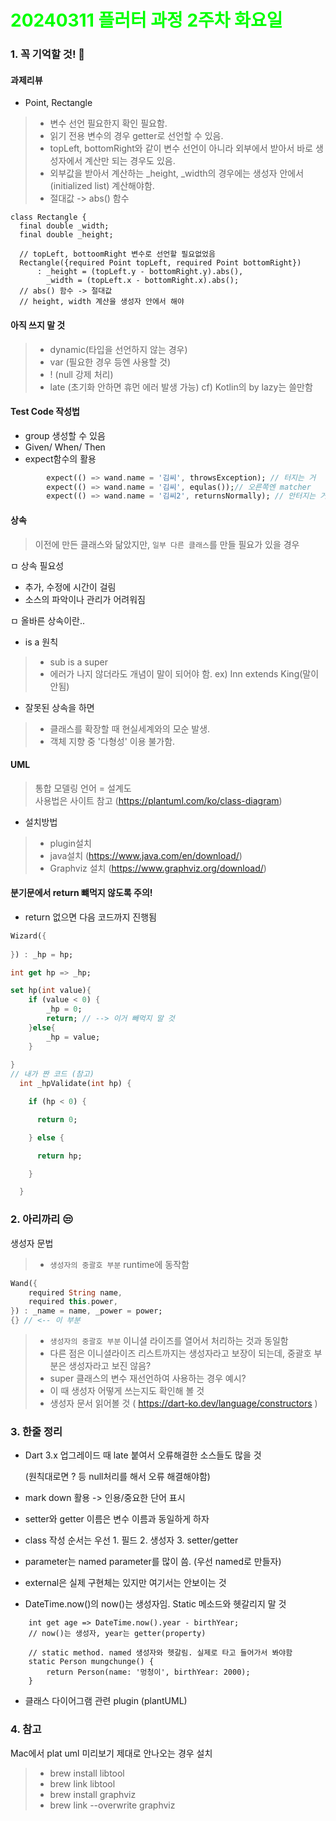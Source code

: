 # <span style="color:lime">20240311 플러터 과정 2주차 화요일</span>   

### 1. 꼭 기억할 것! 🏅
#### 과제리뷰
* Point, Rectangle
>* 변수 선언 필요한지 확인 필요함.
>* 읽기 전용 변수의 경우 getter로 선언할 수 있음.
>* topLeft, bottomRight와 같이 변수 선언이 아니라 외부에서 받아서 바로 생성자에서 계산만 되는 경우도 있음.
>* 외부값을 받아서 계산하는 _height, _width의 경우에는 생성자 안에서(initialized list) 계산해야함.
>* 절대값 -> abs() 함수 

```
class Rectangle {
  final double _width;
  final double _height;

  // topLeft, bottoomRight 변수로 선언할 필요없었음
  Rectangle({required Point topLeft, required Point bottomRight})
      : _height = (topLeft.y - bottomRight.y).abs(),
        _width = (topLeft.x - bottomRight.x).abs();
  // abs() 함수 -> 절대값
  // height, width 계산을 생성자 안에서 해야
```
#### 아직 쓰지 말 것
>* dynamic(타입을 선언하지 않는 경우)
>* var (필요한 경우 등엔 사용할 것)
>* ! (null 강제 처리)
>* late (초기화 안하면 휴먼 에러 발생 가능) cf) Kotlin의 by lazy는 쓸만함

#### Test Code 작성법
* group 생성할 수 있음
* Given/ When/ Then
* expect함수의 활용
```dart
		expect(() => wand.name = '김씨', throwsException); // 터지는 거
		expect(() => wand.name = '김씨', equlas());// 오른쪽엔 matcher
		expect(() => wand.name = '김씨2', returnsNormally); // 안터지는 거

```
#### 상속
> 이전에 만든 클래스와 닮았지만, `일부 다른 클래스`를 만들 필요가 있을 경우

ㅁ 상속 필요성
* 추가, 수정에 시간이 걸림
* 소스의 파악이나 관리가 어려워짐

ㅁ 올바른 상속이란..
* is a 원칙
 >* sub is a super
 >* 에러가 나지 않더라도 개념이 말이 되어야 함.
 ex) Inn extends King(말이 안됨)
* 잘못된 상속을 하면
 >* 클래스를 확장할 때 현실세계와의 모순 발생.
 >* 객체 지향 중 '다형성' 이용 불가함. 


#### UML
>통합 모델링 언어 = 설계도<br>
>사용법은 사이트 참고 (https://plantuml.com/ko/class-diagram)

* 설치방법
>* plugin설치
>* java설치 (https://www.java.com/en/download/)
>* Graphviz 설치 (https://www.graphviz.org/download/)


#### 분기문에서 return 뺴먹지 않도록 주의!
* return 없으면 다음 코드까지 진행됨
```dart
Wizard({
	
}) : _hp = hp;

int get hp => _hp;

set hp(int value){
	if (value < 0) {
		_hp = 0;
		return; // --> 이거 빼먹지 말 것
	}else{
		_hp = value;
	}
	
}
// 내가 짠 코드 (참고)
  int _hpValidate(int hp) {

    if (hp < 0) {

      return 0;

    } else {

      return hp;

    }

  }

```

### 2. 아리까리 😒
생성자 문법
> * `생성자의 중괄호 부분` runtime에 동작함 
```dart
Wand({
	required String name,
	required this.power,
}) : _name = name, _power = power;
{} // <-- 이 부분
```
> * `생성자의 중괄호 부분` 이니셜 라이즈를 열어서 처리하는 것과 동일함
> * 다른 점은 이니셜라이즈 리스트까지는 생성자라고 보장이 되는데, 중괄호 부분은 생성자라고 보진 않음?
> * super 클래스의 변수 재선언하여 사용하는 경우 예시?
> * 이 때 생성자 어떻게 쓰는지도 확인해 볼 것
> * 생성자 문서 읽어볼 것 ( https://dart-ko.dev/language/constructors )


### 3. 한줄 정리
- Dart 3.x 업그레이드 때 late 붙여서 오류해결한 소스들도 많을 것

    (원칙대로면 ? 등 null처리를 해서 오류 해결해야함)
- mark down 활용 -> 인용/중요한 단어 표시
- setter와 getter 이름은 변수 이름과 동일하게 하자
- class 작성 순서는 우선 1. 필드 2. 생성자 3. setter/getter
- parameter는 named parameter를 많이 씀. (우선 named로 만들자)
- external은 실제 구현체는 있지만 여기서는 안보이는 것
- DateTime.now()의 now()는 생성자임. Static 메소드와 헷갈리지 말 것
```
	int get age => DateTime.now().year - birthYear;
	// now()는 생성자, year는 getter(property)
	
	// static method. named 생성자와 헷갈림. 실제로 타고 들어가서 봐야함
	static Person mungchunge() {
		return Person(name: '멍청이', birthYear: 2000);
	}
```
- 클래스 다이어그램 관련 plugin (plantUML)

### 4. 참고
Mac에서 plat uml 미리보기 제대로 안나오는 경우 설치
>* brew install libtool 
>* brew link libtool 
>* brew install graphviz 
>* brew link --overwrite graphviz

 

 